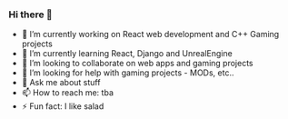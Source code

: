 ### Hi there 👋
- 🔭 I’m currently working on React web development and C++ Gaming projects
- 🌱 I’m currently learning React, Django and UnrealEngine
- 👯 I’m looking to collaborate on web apps and gaming projects
- 🤔 I’m looking for help with gaming projects - MODs, etc..
- 💬 Ask me about stuff
- 📫 How to reach me: tba
- ⚡ Fun fact: I like salad
